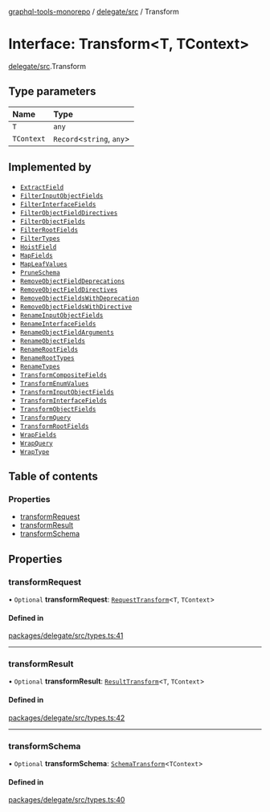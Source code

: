 [graphql-tools-monorepo](../README) / [delegate/src](../modules/delegate_src) / Transform

# Interface: Transform<T, TContext\>

[delegate/src](../modules/delegate_src).Transform

## Type parameters

| Name       | Type                       |
| :--------- | :------------------------- |
| `T`        | `any`                      |
| `TContext` | `Record`\<`string`, `any`> |

## Implemented by

- [`ExtractField`](/docs/api/classes/wrap_src.ExtractField)
- [`FilterInputObjectFields`](/docs/api/classes/wrap_src.FilterInputObjectFields)
- [`FilterInterfaceFields`](/docs/api/classes/wrap_src.FilterInterfaceFields)
- [`FilterObjectFieldDirectives`](/docs/api/classes/wrap_src.FilterObjectFieldDirectives)
- [`FilterObjectFields`](/docs/api/classes/wrap_src.FilterObjectFields)
- [`FilterRootFields`](/docs/api/classes/wrap_src.FilterRootFields)
- [`FilterTypes`](/docs/api/classes/wrap_src.FilterTypes)
- [`HoistField`](/docs/api/classes/wrap_src.HoistField)
- [`MapFields`](/docs/api/classes/wrap_src.MapFields)
- [`MapLeafValues`](/docs/api/classes/wrap_src.MapLeafValues)
- [`PruneSchema`](/docs/api/classes/wrap_src.PruneSchema)
- [`RemoveObjectFieldDeprecations`](/docs/api/classes/wrap_src.RemoveObjectFieldDeprecations)
- [`RemoveObjectFieldDirectives`](/docs/api/classes/wrap_src.RemoveObjectFieldDirectives)
- [`RemoveObjectFieldsWithDeprecation`](/docs/api/classes/wrap_src.RemoveObjectFieldsWithDeprecation)
- [`RemoveObjectFieldsWithDirective`](/docs/api/classes/wrap_src.RemoveObjectFieldsWithDirective)
- [`RenameInputObjectFields`](/docs/api/classes/wrap_src.RenameInputObjectFields)
- [`RenameInterfaceFields`](/docs/api/classes/wrap_src.RenameInterfaceFields)
- [`RenameObjectFieldArguments`](/docs/api/classes/wrap_src.RenameObjectFieldArguments)
- [`RenameObjectFields`](/docs/api/classes/wrap_src.RenameObjectFields)
- [`RenameRootFields`](/docs/api/classes/wrap_src.RenameRootFields)
- [`RenameRootTypes`](/docs/api/classes/wrap_src.RenameRootTypes)
- [`RenameTypes`](/docs/api/classes/wrap_src.RenameTypes)
- [`TransformCompositeFields`](/docs/api/classes/wrap_src.TransformCompositeFields)
- [`TransformEnumValues`](/docs/api/classes/wrap_src.TransformEnumValues)
- [`TransformInputObjectFields`](/docs/api/classes/wrap_src.TransformInputObjectFields)
- [`TransformInterfaceFields`](/docs/api/classes/wrap_src.TransformInterfaceFields)
- [`TransformObjectFields`](/docs/api/classes/wrap_src.TransformObjectFields)
- [`TransformQuery`](/docs/api/classes/wrap_src.TransformQuery)
- [`TransformRootFields`](/docs/api/classes/wrap_src.TransformRootFields)
- [`WrapFields`](/docs/api/classes/wrap_src.WrapFields)
- [`WrapQuery`](/docs/api/classes/wrap_src.WrapQuery)
- [`WrapType`](/docs/api/classes/wrap_src.WrapType)

## Table of contents

### Properties

- [transformRequest](delegate_src.Transform#transformrequest)
- [transformResult](delegate_src.Transform#transformresult)
- [transformSchema](delegate_src.Transform#transformschema)

## Properties

### transformRequest

• `Optional` **transformRequest**:
[`RequestTransform`](../modules/delegate_src#requesttransform)\<`T`, `TContext`>

#### Defined in

[packages/delegate/src/types.ts:41](https://github.com/ardatan/graphql-tools/blob/master/packages/delegate/src/types.ts#L41)

---

### transformResult

• `Optional` **transformResult**: [`ResultTransform`](../modules/delegate_src#resulttransform)\<`T`,
`TContext`>

#### Defined in

[packages/delegate/src/types.ts:42](https://github.com/ardatan/graphql-tools/blob/master/packages/delegate/src/types.ts#L42)

---

### transformSchema

• `Optional` **transformSchema**:
[`SchemaTransform`](../modules/delegate_src#schematransform)\<`TContext`>

#### Defined in

[packages/delegate/src/types.ts:40](https://github.com/ardatan/graphql-tools/blob/master/packages/delegate/src/types.ts#L40)
